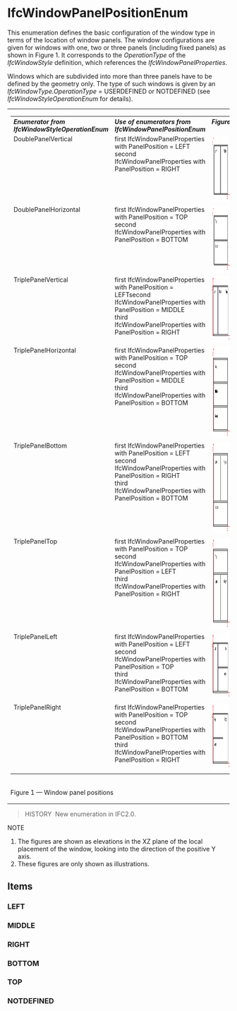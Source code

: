 # IfcWindowPanelPositionEnum

This enumeration defines the basic configuration of the window type in terms of the location of window panels. The window configurations are given for windows with one, two or three panels (including fixed panels) as shown in Figure 1. It corresponds to the _OperationType_ of the _IfcWindowStyle_ definition, which references the _IfcWindowPanelProperties_.

Windows which are subdivided into more than three panels have to be defined by the geometry only. The type of such windows is given by an _IfcWindowType.OperationType_ = USERDEFINED or NOTDEFINED (see _IfcWindowStyleOperationEnum_ for details).

<table><tr><td>
 <table class="gridtable"> 
	<tr valign="top"> 
	  <th width="30%" valign="top" align="left"><i>Enumerator from IfcWindowStyleOperationEnum</i></th> 
	  <th width="30%" valign="top" align="left"><i>Use of enumerators from IfcWindowPanelPositionEnum</i></th> 
	  <th width="23%" valign="top" align="left"><i>Figure</i></th> 
	</tr> 
	<tr valign="top"> 
	  <td width="30%" valign="top" align="left">DoublePanelVertical</td> 
	  <td width="30%" valign="top" align="left">first
		 IfcWindowPanelProperties with PanelPosition = LEFT<br>second
		 IfcWindowPanelProperties with PanelPosition = RIGHT</td> 
	  <td width="23%" valign="top" align="left"><img src="../../../../figures/ifcwindowpanelpositionenum-fig01.gif" width="152" height="151" border="0"></td> 
	</tr> 
	<tr valign="top"> 
	  <td width="30%" valign="top" align="left">DoublePanelHorizontal</td> 
	  <td width="30%" valign="top" align="left">first
		 IfcWindowPanelProperties with PanelPosition = TOP<br>second
		 IfcWindowPanelProperties with PanelPosition = BOTTOM</td> 
	  <td width="23%" valign="top" align="left"><img src="../../../../figures/ifcwindowpanelpositionenum-fig02.gif" width="152" height="151" border="0"></td> 
	</tr> 
	<tr valign="top"> 
	  <td width="30%" valign="top" align="left">TriplePanelVertical</td> 
	  <td width="30%" valign="top" align="left">first
		 IfcWindowPanelProperties with PanelPosition = LEFT<be>second
		 IfcWindowPanelProperties with PanelPosition = MIDDLE<br>third
		 IfcWindowPanelProperties with PanelPosition = RIGHT</be></td> 
	  <td width="23%" valign="top" align="left"><img src="../../../../figures/ifcwindowpanelpositionenum-fig03.gif" width="209" height="152" border="0"></td> 
	</tr> 
	<tr valign="top"> 
	  <td width="30%" valign="top" align="left">TriplePanelHorizontal </td> 
	  <td width="30%" valign="top" align="left">first
		 IfcWindowPanelProperties with PanelPosition = TOP<br>second
		 IfcWindowPanelProperties with PanelPosition = MIDDLE<br>third
		 IfcWindowPanelProperties with PanelPosition = BOTTOM</td> 
	  <td width="23%" valign="top" align="left"><img src="../../../../figures/ifcwindowpanelpositionenum-fig04.gif" width="151" height="208" border="0"></td> 
	</tr> 
	<tr valign="top"> 
	  <td width="30%" valign="top" align="left">TriplePanelBottom</td> 
	  <td width="30%" valign="top" align="left">first
		 IfcWindowPanelProperties with PanelPosition = LEFT<br>second
		 IfcWindowPanelProperties with PanelPosition = RIGHT<br>third
		 IfcWindowPanelProperties with PanelPosition = BOTTOM</td> 
	  <td width="23%" valign="top" align="left"><img src="../../../../figures/ifcwindowpanelpositionenum-fig05.gif" width="151" height="208" border="0"></td> 
	</tr> 
	<tr valign="top"> 
	  <td width="30%" valign="top" align="left">TriplePanelTop</td> 
	  <td width="30%" valign="top" align="left">first
		 IfcWindowPanelProperties with PanelPosition = TOP<br>second
		 IfcWindowPanelProperties with PanelPosition = LEFT<br>third
		 IfcWindowPanelProperties with PanelPosition = RIGHT</td> 
	  <td width="23%" valign="top" align="left"><img src="../../../../figures/ifcwindowpanelpositionenum-fig06.gif" width="151" height="208" border="0"></td> 
	</tr> 
	<tr valign="top"> 
	  <td width="30%" valign="top" align="left">TriplePanelLeft</td> 
	  <td width="30%" valign="top" align="left">first
		 IfcWindowPanelProperties with PanelPosition = LEFT<br>second
		 IfcWindowPanelProperties with PanelPosition = TOP<br>third
		 IfcWindowPanelProperties with PanelPosition = BOTTOM</td> 
	  <td width="23%" valign="top" align="left"><img src="../../../../figures/ifcwindowpanelpositionenum-fig07.gif" width="209" height="152" border="0"></td> 
	</tr> 
	<tr valign="top"> 
	  <td width="30%" valign="top" align="left">TriplePanelRight</td> 
	  <td width="30%" valign="top" align="left">first
		 IfcWindowPanelProperties with PanelPosition = TOP<br>second
		 IfcWindowPanelProperties with PanelPosition = BOTTOM<br>third
		 IfcWindowPanelProperties with PanelPosition = RIGHT</td> 
	  <td width="23%" valign="top" align="left"><img src="../../../../figures/ifcwindowpanelpositionenum-fig08.gif" width="209" height="152" border="0"></td> 
	</tr> 
 </table> 
</td></tr>
<tr><td><p class="figure">Figure 1 &mdash; Window panel positions</p></td></tr>
</table>

> HISTORY&nbsp; New enumeration in IFC2.0.

NOTE

1. The figures are shown as elevations in the XZ plane of the local placement of the window, looking into the direction of the positive Y axis.
2. These figures are only shown as illustrations.

## Items

### LEFT


### MIDDLE


### RIGHT


### BOTTOM


### TOP


### NOTDEFINED

